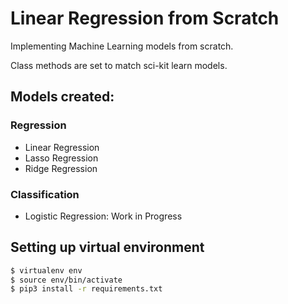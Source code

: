 # Linear Regression from Scratch

Implementing Machine Learning models from scratch.

Class methods are set to match sci-kit learn models.

## Models created:
### Regression
- Linear Regression
- Lasso Regression
- Ridge Regression

### Classification
- Logistic Regression: Work in Progress


## Setting up virtual environment
```bash
$ virtualenv env
$ source env/bin/activate
$ pip3 install -r requirements.txt
```